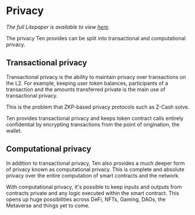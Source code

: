 ---
---
# Privacy 
_The full Litepaper is available to view [here](https://ten.xyz/litepaper)._

The privacy Ten provides can be split into transactional and computational privacy.

## Transactional privacy
Transactional privacy is the ability to maintain privacy over transactions on the L2. For example, keeping user token balances, participants of a transaction and the amounts transferred private is the main use of transactional privacy.

This is the problem that ZKP-based privacy protocols such as Z-Cash solve.

Ten provides transactional privacy and keeps token contract calls entirely confidential by encrypting transactions from the point of origination, the wallet.

## Computational privacy
In addition to transactional privacy, Ten also provides a much deeper form of privacy known as computational privacy. This is complete and absolute privacy over the entire computation of smart contracts and the network.

With computational privacy, it's possible to keep inputs and outputs from contracts private and any logic executed within the smart contract. This opens up huge possibilities across DeFi, NFTs, Gaming, DAOs, the Metaverse and things yet to come.